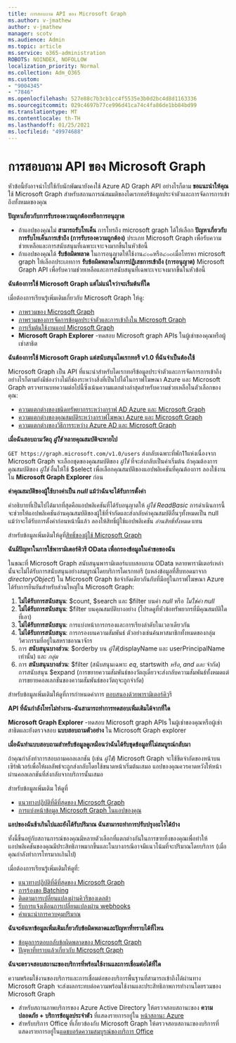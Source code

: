 ```yaml
---
title: การสอบถาม API ของ Microsoft Graph
ms.author: v-jmathew
author: v-jmathew
manager: scotv
ms.audience: Admin
ms.topic: article
ms.service: o365-administration
ROBOTS: NOINDEX, NOFOLLOW
localization_priority: Normal
ms.collection: Adm_O365
ms.custom:
- "9004345"
- "7846"
ms.openlocfilehash: 527e88c7b3cb1cc4f5535e3b0d2bc4d8d1163336
ms.sourcegitcommit: 029c4697b77ce996d41ca74c4fa86de1bb84bd99
ms.translationtype: MT
ms.contentlocale: th-TH
ms.lasthandoff: 01/25/2021
ms.locfileid: "49974688"
---
```

# <a name="querying-the-microsoft-graph-api"></a>การสอบถาม API ของ Microsoft Graph

หัวข้อนี้ยังอาจนำไปใช้กับนักพัฒนายังคงใช้ Azure AD Graph API อย่างไรก็ตาม **ขอแนะนำให้คุณ** ใช้ Microsoft Graph สำหรับสถานการณ์สมมติของไดเรกทอรีข้อมูลประจำตัวและการจัดการการเข้าถึงทั้งหมดของคุณ

**ปัญหาเกี่ยวกับการรับรองความถูกต้องหรือการอนุญาต**

- ถ้าแอปของคุณไม่ **สามารถรับโทเค็น** การโทรถึง microsoft graph ได้ให้เลือก **ปัญหาเกี่ยวกับการรับโทเค็นการเข้าถึง (การรับรองความถูกต้อง)** ประเภท Microsoft Graph เพื่อรับความช่วยเหลือและการสนับสนุนที่เฉพาะเจาะจงมากขึ้นในหัวข้อนี้
- ถ้าแอปของคุณได้ **รับข้อผิดพลาด** ในการอนุญาตให้ใช้งาน๔๐๑หรือ๔๐๓เมื่อโทรหา microsoft graph ให้เลือกประเภทการ **รับข้อผิดพลาดในการปฏิเสธการเข้าถึง (การอนุญาต)** Microsoft Graph API เพื่อรับความช่วยเหลือและการสนับสนุนที่เฉพาะเจาะจงมากขึ้นในหัวข้อนี้

**ฉันต้องการใช้ Microsoft Graph แต่ไม่แน่ใจว่าจะเริ่มต้นที่ใด**

เมื่อต้องการเรียนรู้เพิ่มเติมเกี่ยวกับ Microsoft Graph ให้ดู:

- [ภาพรวมของ Microsoft Graph](https://docs.microsoft.com/graph/overview)
- [ภาพรวมของการจัดการข้อมูลประจำตัวและการเข้าถึงใน Microsoft Graph](https://docs.microsoft.com/graph/azuread-identity-access-management-concept-overview)
- [การเริ่มต้นใช้งานแอป Microsoft Graph](https://docs.microsoft.com/graph/)
- **Microsoft Graph Explorer** -ทดสอบ Microsoft graph APIs ในผู้เช่าของคุณหรือผู้เช่าสาธิต

**ฉันต้องการใช้ Microsoft Graph แต่สนับสนุนไดเรกทอรี v1.0 ที่ฉันจำเป็นต้องใช้**

Microsoft Graph เป็น API ที่แนะนำสำหรับไดเรกทอรีข้อมูลประจำตัวและการจัดการการเข้าถึง อย่างไรก็ตามยังมีช่องว่างไม่กี่ช่องระหว่างสิ่งที่เป็นไปได้ในกราฟโฆษณา Azure และ Microsoft Graph ตรวจทานบทความต่อไปนี้ซึ่งเน้นความแตกต่างล่าสุดสำหรับความช่วยเหลือในตัวเลือกของคุณ:

- [ความแตกต่างของชนิดทรัพยากรระหว่างกราฟ AD Azure และ Microsoft Graph](https://docs.microsoft.com/graph/migrate-azure-ad-graph-resource-differences)
- [ความแตกต่างของคุณสมบัติระหว่างกราฟโฆษณา Azure และ Microsoft Graph](https://docs.microsoft.com/graph/migrate-azure-ad-graph-property-differences)
- [ความแตกต่างของวิธีการระหว่าง Azure AD และ Microsoft Graph](https://docs.microsoft.com/graph/migrate-azure-ad-graph-method-differences)

**เมื่อฉันสอบถามวัตถุ *ผู้ใช้* หลายคุณสมบัติจะหายไป**

`GET https://graph.microsoft.com/v1.0/users` ส่งกลับเฉพาะที่พัก11แห่งเนื่องจาก Microsoft Graph จะเลือกชุดของคุณสมบัติของ *ผู้ใช้* ที่จะส่งกลับเป็นค่าเริ่มต้น ถ้าคุณต้องการคุณสมบัติของ *ผู้ใช้* อื่นให้ใช้ $select เพื่อเลือกคุณสมบัติของแอปพลิเคชันที่คุณต้องการ ลองใช้งานใน **Microsoft Graph Explorer** ก่อน

**ค่าคุณสมบัติของผู้ใช้บางค่าเป็น *null* แม้ว่าฉันจะได้รับการตั้งค่า**

คำอธิบายที่เป็นไปได้มากที่สุดคือแอปพลิเคชันที่ได้รับอนุญาตให้ *ผู้ใช้ ReadBasic* การดำเนินการนี้จะช่วยให้แอปพลิเคชันอ่านคุณสมบัติของผู้ใช้ที่จำกัดและส่งกลับค่าคุณสมบัติอื่นๆทั้งหมดเป็น null แม้ว่าจะได้รับการตั้งค่าก่อนหน้านี้แล้ว ลองให้สิทธิ์ผู้ใช้แอปพลิเคชัน *อ่านสิทธิ์ทั้งหมด* แทน

สำหรับข้อมูลเพิ่มเติมให้ดูที่[สิทธิ์ของผู้ใช้ Microsoft Graph](https://docs.microsoft.com/graph/permissions-reference#user-permissions)

**ฉันมีปัญหาในการใช้พารามิเตอร์คิวรี OData เพื่อกรองข้อมูลในคำขอของฉัน**

ในขณะที่ Microsoft Graph สนับสนุนพารามิเตอร์แบบสอบถาม OData หลายพารามิเตอร์เหล่านั้นจะไม่ได้รับการสนับสนุนอย่างสมบูรณ์โดยบริการไดเรกทอรี (แหล่งข้อมูลที่สืบทอดมาจาก *directoryObject*) ใน Microsoft Graph ข้อจำกัดเดียวกันกับที่มีอยู่ในกราฟโฆษณา Azure ได้รับการยืนยันสำหรับส่วนใหญ่ใน Microsoft Graph:

1. **ไม่ได้รับการสนับสนุน**: $count, $search และ $filter บนค่า *null* หรือ *ไม่ใช่ค่า null*
2. **ไม่ได้รับการสนับสนุน**: $filter บนคุณสมบัติบางอย่าง (โปรดดูที่หัวข้อทรัพยากรที่มีคุณสมบัติใดที่เอา)
3. **ไม่ได้รับการสนับสนุน**: การแบ่งหน้าการกรองและการเรียงลำดับในเวลาเดียวกัน
4. **ไม่ได้รับการสนับสนุน**: การกรองบนความสัมพันธ์ ตัวอย่างเช่นค้นหาสมาชิกทั้งหมดของกลุ่มวิศวกรรมที่อยู่ในสหราชอาณาจักร
5. การ **สนับสนุนบางส่วน**: $orderby บน *ผู้ใช้*(displayName และ userPrincipalName เท่านั้น) และ *กลุ่ม*
6. การ **สนับสนุนบางส่วน**: $filter (สนับสนุนเฉพาะ *eq*, startswith *หรือ*, *and และ* จำกัด) การสนับสนุน $expand (การขยายความสัมพันธ์ของวัตถุเดี่ยวจะส่งกลับความสัมพันธ์ทั้งหมดแต่การขยายคอลเลกชันของความสัมพันธ์ของวัตถุจะถูกจำกัด) 

สำหรับข้อมูลเพิ่มเติมให้ดูที่การกำหนดค่าการ [ตอบสนองด้วยพารามิเตอร์คิว](https://docs.microsoft.com/graph/query-parameters)รี

**API ที่ฉันกำลังโทรไม่ทำงาน-ฉันสามารถทำการทดสอบเพิ่มเติมได้จากที่ใด**

**Microsoft Graph Explorer** -ทดสอบ Microsoft graph APIs ในผู้เช่าของคุณหรือผู้เช่าสาธิตและยังตรวจสอบ **แบบสอบถามตัวอย่าง** ใน Microsoft Graph explorer

**เมื่อฉันทำแบบสอบถามสำหรับข้อมูลดูเหมือนว่าฉันได้รับชุดข้อมูลที่ไม่สมบูรณ์กลับมา**

ถ้าคุณกำลังทำการสอบถามคอลเลกชัน (เช่น *ผู้ใช้*) Microsoft Graph จะใช้ขีดจำกัดของหน้าบนเซิร์ฟเวอร์เพื่อให้ผลลัพธ์จะถูกส่งกลับโดยใช้ขนาดหน้าเริ่มต้นเสมอ แอปของคุณควรคาดหวังให้หน้าผ่านคอลเลกชันที่ส่งกลับจากบริการนั้นเสมอ

สำหรับข้อมูลเพิ่มเติม ให้ดูที่

- [แนวทางปฏิบัติที่ดีที่สุดของ Microsoft Graph](https://docs.microsoft.com/graph/best-practices-concept)
- [การแบ่งหน้าข้อมูล Microsoft Graph ในแอปของคุณ](https://docs.microsoft.com/graph/paging)

**แอปของฉันช้าเกินไปและยังได้รับปริมาณ ฉันสามารถทำการปรับปรุงอะไรได้บ้าง**

ทั้งนี้ขึ้นอยู่กับสถานการณ์ของคุณมีหลายตัวเลือกที่แตกต่างกันในการขายทิ้งของคุณเพื่อทำให้แอปพลิเคชันของคุณมีประสิทธิภาพมากขึ้นและในบางกรณีอาจมีแนวโน้มที่จะปริมาณโดยบริการ (เมื่อคุณกำลังทำการโทรมากเกินไป)

เมื่อต้องการเรียนรู้เพิ่มเติมให้ดูที่:

- [แนวทางปฏิบัติที่ดีที่สุดของ Microsoft Graph](https://docs.microsoft.com/graph/best-practices-concept)
- [การร้องขอ Batching](https://docs.microsoft.com/graph/json-batching)
- [ติดตามการเปลี่ยนแปลงผ่านคิวรีของเดลต้า](https://docs.microsoft.com/graph/delta-query-overview)
- [รับการแจ้งเตือนการเปลี่ยนแปลงผ่าน webhooks](https://docs.microsoft.com/graph/webhooks)
- [คำแนะนำการควบคุมปริมาณ](https://docs.microsoft.com/graph/throttling)

**ฉันจะค้นหาข้อมูลเพิ่มเติมเกี่ยวกับข้อผิดพลาดและปัญหาที่ทราบได้ที่ไหน**

- [ข้อมูลการตอบกลับข้อผิดพลาดของ Microsoft Graph](https://docs.microsoft.com/graph/errors)
- [ปัญหาที่ทราบแล้วเกี่ยวกับ Microsoft Graph](https://docs.microsoft.com/graph/known-issues)

**ฉันจะตรวจสอบสถานะของบริการที่พร้อมใช้งานและการเชื่อมต่อได้ที่ใด**

ความพร้อมใช้งานของบริการและการเชื่อมต่อของบริการพื้นฐานที่สามารถเข้าถึงได้ผ่านทาง Microsoft Graph จะส่งผลกระทบต่อความพร้อมใช้งานและประสิทธิภาพการทำงานโดยรวมของ Microsoft Graph

- สำหรับสถานภาพบริการของ Azure Active Directory ให้ตรวจสอบสถานะของ **ความปลอดภัย + บริการข้อมูลประจำตัว** ที่แสดงรายการอยู่ใน [หน้าสถานะ Azure](https://azure.microsoft.com/status/)
- สำหรับบริการ Office ที่เกี่ยวข้องกับ Microsoft Graph ให้ตรวจสอบสถานะของบริการที่แสดงรายการอยู่ใน[แดชบอร์ดความสมบูรณ์ของบริการ Office](https://portal.office.com/adminportal/home#/servicehealth)
